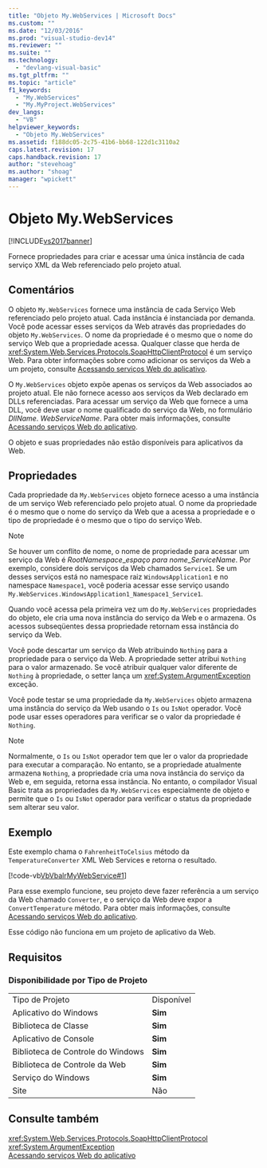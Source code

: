 ```yaml
---
title: "Objeto My.WebServices | Microsoft Docs"
ms.custom: ""
ms.date: "12/03/2016"
ms.prod: "visual-studio-dev14"
ms.reviewer: ""
ms.suite: ""
ms.technology: 
  - "devlang-visual-basic"
ms.tgt_pltfrm: ""
ms.topic: "article"
f1_keywords: 
  - "My.WebServices"
  - "My.MyProject.WebServices"
dev_langs: 
  - "VB"
helpviewer_keywords: 
  - "Objeto My.WebServices"
ms.assetid: f188dc05-2c75-41b6-bb68-122d1c3110a2
caps.latest.revision: 17
caps.handback.revision: 17
author: "stevehoag"
ms.author: "shoag"
manager: "wpickett"
---
```

# Objeto My.WebServices
[!INCLUDE[vs2017banner](../../../csharp/includes/vs2017banner.md)]

Fornece propriedades para criar e acessar uma única instância de cada serviço XML da Web referenciado pelo projeto atual.  
  
## Comentários  
 O objeto `My.WebServices` fornece uma instância de cada Serviço Web referenciado pelo projeto atual.  Cada instância é instanciada por demanda.  Você pode acessar esses serviços da Web através das propriedades do objeto `My.WebServices`.  O nome da propriedade é o mesmo que o nome do serviço Web que a propriedade acessa.  Qualquer classe que herda de <xref:System.Web.Services.Protocols.SoapHttpClientProtocol> é um serviço Web.  Para obter informações sobre como adicionar os serviços da Web a um projeto, consulte [Acessando serviços Web do aplicativo](../../../visual-basic/developing-apps/programming/accessing-application-web-services.md).  
  
 O `My.WebServices` objeto expõe apenas os serviços da Web associados ao projeto atual.  Ele não fornece acesso aos serviços da Web declarado em DLLs referenciadas.  Para acessar um serviço da Web que fornece a uma DLL, você deve usar o nome qualificado do serviço da Web, no formulário  *DllName*. *WebServiceName*.  Para obter mais informações, consulte [Acessando serviços Web do aplicativo](../../../visual-basic/developing-apps/programming/accessing-application-web-services.md).  
  
 O objeto e suas propriedades não estão disponíveis para aplicativos da Web.  
  
## Propriedades  
 Cada propriedade da `My.WebServices` objeto fornece acesso a uma instância de um serviço Web referenciado pelo projeto atual.  O nome da propriedade é o mesmo que o nome do serviço da Web que a acessa a propriedade e o tipo de propriedade é o mesmo que o tipo do serviço Web.  
  
> [!NOTE]
>  Se houver um conflito de nome, o nome de propriedade para acessar um serviço da Web é  *RootNamespace*\_*espaço para nome*\_*ServiceName*.  Por exemplo, considere dois serviços da Web chamados `Service1`.  Se um desses serviços está no namespace raiz `WindowsApplication1` e no namespace `Namespace1`, você poderia acessar esse serviço usando `My.WebServices.WindowsApplication1_Namespace1_Service1`.  
  
 Quando você acessa pela primeira vez um do `My.WebServices` propriedades do objeto, ele cria uma nova instância do serviço da Web e o armazena.  Os acessos subseqüentes dessa propriedade retornam essa instância do serviço da Web.  
  
 Você pode descartar um serviço da Web atribuindo `Nothing` para a propriedade para o serviço da Web.  A propriedade setter atribui `Nothing` para o valor armazenado.  Se você atribuir qualquer valor diferente de `Nothing` à propriedade, o setter lança um <xref:System.ArgumentException> exceção.  
  
 Você pode testar se uma propriedade da `My.WebServices` objeto armazena uma instância do serviço da Web usando o `Is` ou `IsNot` operador.  Você pode usar esses operadores para verificar se o valor da propriedade é `Nothing`.  
  
> [!NOTE]
>  Normalmente, o `Is` ou `IsNot` operador tem que ler o valor da propriedade para executar a comparação.  No entanto, se a propriedade atualmente armazena `Nothing`, a propriedade cria uma nova instância do serviço da Web e, em seguida, retorna essa instância.  No entanto, o compilador Visual Basic trata as propriedades da `My.WebServices` especialmente de objeto e permite que o `Is` ou `IsNot` operador para verificar o status da propriedade sem alterar seu valor.  
  
## Exemplo  
 Este exemplo chama o `FahrenheitToCelsius` método da `TemperatureConverter` XML Web Services e retorna o resultado.  
  
 [!code-vb[VbVbalrMyWebService#1](../../../visual-basic/language-reference/objects/codesnippet/VisualBasic/my-webservices-object_1.vb)]  
  
 Para esse exemplo funcione, seu projeto deve fazer referência a um serviço da Web chamado `Converter`, e o serviço da Web deve expor a `ConvertTemperature` método.  Para obter mais informações, consulte [Acessando serviços Web do aplicativo](../../../visual-basic/developing-apps/programming/accessing-application-web-services.md).  
  
 Esse código não funciona em um projeto de aplicativo da Web.  
  
## Requisitos  
  
### Disponibilidade por Tipo de Projeto  
  
|||  
|-|-|  
|Tipo de Projeto|Disponível|  
|Aplicativo do Windows|**Sim**|  
|Biblioteca de Classe|**Sim**|  
|Aplicativo de Console|**Sim**|  
|Biblioteca de Controle do Windows|**Sim**|  
|Biblioteca de Controle da Web|**Sim**|  
|Serviço do Windows|**Sim**|  
|Site|Não|  
  
## Consulte também  
 <xref:System.Web.Services.Protocols.SoapHttpClientProtocol>   
 <xref:System.ArgumentException>   
 [Acessando serviços Web do aplicativo](../../../visual-basic/developing-apps/programming/accessing-application-web-services.md)